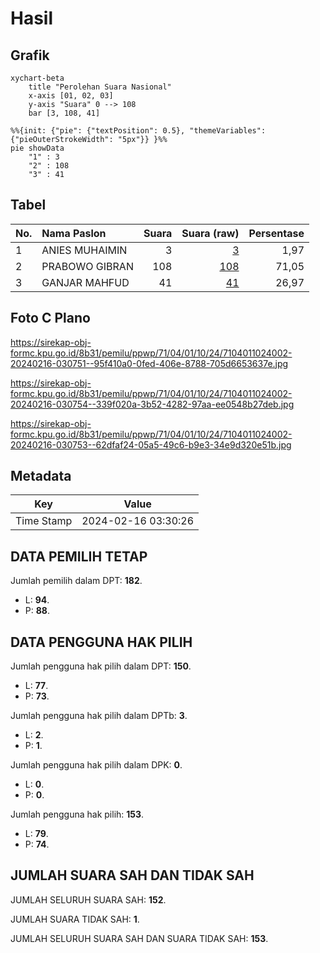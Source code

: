 # Hasil

## Grafik

```mermaid
xychart-beta
    title "Perolehan Suara Nasional"
    x-axis [01, 02, 03]
    y-axis "Suara" 0 --> 108
    bar [3, 108, 41]
```

```mermaid
%%{init: {"pie": {"textPosition": 0.5}, "themeVariables": {"pieOuterStrokeWidth": "5px"}} }%%
pie showData
    "1" : 3
    "2" : 108
    "3" : 41
```

## Tabel

| No. | Nama Paslon    | Suara | Suara (raw) | Persentase |
|:--- |:-------------- | -----:| -----------:| ----------:|
| 1   | ANIES MUHAIMIN | 3     | [3][p-1]    | 1,97       |
| 2   | PRABOWO GIBRAN | 108   | [108][p-2]  | 71,05      |
| 3   | GANJAR MAHFUD  | 41    | [41][p-3]   | 26,97      |


[p-1]: https://github.com/gigit-pemilu/pemilu-2024/blob/main/pilpres/hitung-suara/sub/71-sulawesi-utara/sub/04-kepulauan-talaud/sub/01-lirung/sub/1024-lirung-matane/sub/002-tps/sub/paslon-1.txt
[p-2]: https://github.com/gigit-pemilu/pemilu-2024/blob/main/pilpres/hitung-suara/sub/71-sulawesi-utara/sub/04-kepulauan-talaud/sub/01-lirung/sub/1024-lirung-matane/sub/002-tps/sub/paslon-2.txt
[p-3]: https://github.com/gigit-pemilu/pemilu-2024/blob/main/pilpres/hitung-suara/sub/71-sulawesi-utara/sub/04-kepulauan-talaud/sub/01-lirung/sub/1024-lirung-matane/sub/002-tps/sub/paslon-3.txt

## Foto C Plano

https://sirekap-obj-formc.kpu.go.id/8b31/pemilu/ppwp/71/04/01/10/24/7104011024002-20240216-030751--95f410a0-0fed-406e-8788-705d6653637e.jpg

https://sirekap-obj-formc.kpu.go.id/8b31/pemilu/ppwp/71/04/01/10/24/7104011024002-20240216-030754--339f020a-3b52-4282-97aa-ee0548b27deb.jpg

https://sirekap-obj-formc.kpu.go.id/8b31/pemilu/ppwp/71/04/01/10/24/7104011024002-20240216-030753--62dfaf24-05a5-49c6-b9e3-34e9d320e51b.jpg


## Metadata

| Key        | Value               |
| ---------- | ------------------- |
| Time Stamp | 2024-02-16 03:30:26 |


## DATA PEMILIH TETAP

Jumlah pemilih dalam DPT: **182**.
 * L: **94**.
 * P: **88**.

## DATA PENGGUNA HAK PILIH

Jumlah pengguna hak pilih dalam DPT: **150**.
 * L: **77**.
 * P: **73**.

Jumlah pengguna hak pilih dalam DPTb: **3**.
 * L: **2**.
 * P: **1**.

Jumlah pengguna hak pilih dalam DPK: **0**.
 * L: **0**.
 * P: **0**.

Jumlah pengguna hak pilih: **153**.
 * L: **79**.
 * P: **74**.

## JUMLAH SUARA SAH DAN TIDAK SAH

JUMLAH SELURUH SUARA SAH: **152**.

JUMLAH SUARA TIDAK SAH: **1**.

JUMLAH SELURUH SUARA SAH DAN SUARA TIDAK SAH: **153**.



